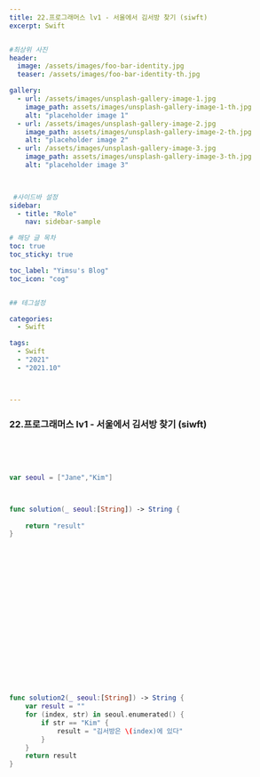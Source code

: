 ```yaml
---
title: 22.프로그래머스 lv1 - 서울에서 김서방 찾기 (siwft)
excerpt: Swift


#최상위 사진
header:
  image: /assets/images/foo-bar-identity.jpg
  teaser: /assets/images/foo-bar-identity-th.jpg

gallery:
  - url: /assets/images/unsplash-gallery-image-1.jpg
    image_path: assets/images/unsplash-gallery-image-1-th.jpg
    alt: "placeholder image 1"
  - url: /assets/images/unsplash-gallery-image-2.jpg
    image_path: assets/images/unsplash-gallery-image-2-th.jpg
    alt: "placeholder image 2"
  - url: /assets/images/unsplash-gallery-image-3.jpg
    image_path: assets/images/unsplash-gallery-image-3-th.jpg
    alt: "placeholder image 3"
    


 #사이드바 설정 
sidebar:
  - title: "Role"
    nav: sidebar-sample

# 해당 글 목차
toc: true
toc_sticky: true

toc_label: "Yimsu's Blog"
toc_icon: "cog"


## 테그설정

categories:
  - Swift

tags:
  - Swift
  - "2021"
  - "2021.10"



---
```


###  22.프로그래머스 lv1 - 서울에서 김서방 찾기 (siwft)

<br/>
<br/>


```swift

var seoul = ["Jane","Kim"]



func solution(_ seoul:[String]) -> String {
    
    return "result"
}




















func solution2(_ seoul:[String]) -> String {
    var result = ""
    for (index, str) in seoul.enumerated() {
        if str == "Kim" {
            result = "김서방은 \(index)에 있다"
        }
    }
    return result
}










```